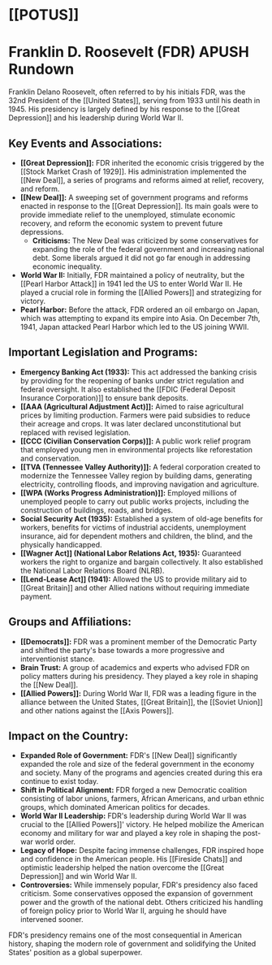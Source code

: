 # [[POTUS]]
# Franklin D. Roosevelt (FDR) APUSH Rundown

Franklin Delano Roosevelt, often referred to by his initials FDR, was the 32nd President of the [[United States]], serving from 1933 until his death in 1945. His presidency is largely defined by his response to the [[Great Depression]] and his leadership during World War II.

## Key Events and Associations:

*   **[[Great Depression]]:** FDR inherited the economic crisis triggered by the [[Stock Market Crash of 1929]]. His administration implemented the [[New Deal]], a series of programs and reforms aimed at relief, recovery, and reform.
*   **[[New Deal]]:** A sweeping set of government programs and reforms enacted in response to the [[Great Depression]]. Its main goals were to provide immediate relief to the unemployed, stimulate economic recovery, and reform the economic system to prevent future depressions.
    *   **Criticisms:** The New Deal was criticized by some conservatives for expanding the role of the federal government and increasing national debt. Some liberals argued it did not go far enough in addressing economic inequality.
*   **World War II:** Initially, FDR maintained a policy of neutrality, but the [[Pearl Harbor Attack]] in 1941 led the US to enter World War II. He played a crucial role in forming the [[Allied Powers]] and strategizing for victory.
*   **Pearl Harbor:** Before the attack, FDR ordered an oil embargo on Japan, which was attempting to expand its empire into Asia. On December 7th, 1941, Japan attacked Pearl Harbor which led to the US joining WWII.

## Important Legislation and Programs:

*   **Emergency Banking Act (1933):** This act addressed the banking crisis by providing for the reopening of banks under strict regulation and federal oversight. It also established the [[FDIC (Federal Deposit Insurance Corporation)]] to ensure bank deposits.
*   **[[AAA (Agricultural Adjustment Act)]]:** Aimed to raise agricultural prices by limiting production. Farmers were paid subsidies to reduce their acreage and crops. It was later declared unconstitutional but replaced with revised legislation.
*   **[[CCC (Civilian Conservation Corps)]]:** A public work relief program that employed young men in environmental projects like reforestation and conservation.
*   **[[TVA (Tennessee Valley Authority)]]:** A federal corporation created to modernize the Tennessee Valley region by building dams, generating electricity, controlling floods, and improving navigation and agriculture.
*   **[[WPA (Works Progress Administration)]]:** Employed millions of unemployed people to carry out public works projects, including the construction of buildings, roads, and bridges.
*   **Social Security Act (1935):** Established a system of old-age benefits for workers, benefits for victims of industrial accidents, unemployment insurance, aid for dependent mothers and children, the blind, and the physically handicapped.
*   **[[Wagner Act]] (National Labor Relations Act, 1935):** Guaranteed workers the right to organize and bargain collectively. It also established the National Labor Relations Board (NLRB).
*   **[[Lend-Lease Act]] (1941):** Allowed the US to provide military aid to [[Great Britain]] and other Allied nations without requiring immediate payment.

## Groups and Affiliations:

*   **[[Democrats]]:** FDR was a prominent member of the Democratic Party and shifted the party's base towards a more progressive and interventionist stance.
*   **Brain Trust:** A group of academics and experts who advised FDR on policy matters during his presidency. They played a key role in shaping the [[New Deal]].
*   **[[Allied Powers]]:** During World War II, FDR was a leading figure in the alliance between the United States, [[Great Britain]], the [[Soviet Union]] and other nations against the [[Axis Powers]].

## Impact on the Country:

*   **Expanded Role of Government:** FDR's [[New Deal]] significantly expanded the role and size of the federal government in the economy and society. Many of the programs and agencies created during this era continue to exist today.
*   **Shift in Political Alignment:** FDR forged a new Democratic coalition consisting of labor unions, farmers, African Americans, and urban ethnic groups, which dominated American politics for decades.
*   **World War II Leadership:** FDR's leadership during World War II was crucial to the [[Allied Powers]]' victory. He helped mobilize the American economy and military for war and played a key role in shaping the post-war world order.
*   **Legacy of Hope:** Despite facing immense challenges, FDR inspired hope and confidence in the American people. His [[Fireside Chats]] and optimistic leadership helped the nation overcome the [[Great Depression]] and win World War II.
*   **Controversies:** While immensely popular, FDR's presidency also faced criticism. Some conservatives opposed the expansion of government power and the growth of the national debt. Others criticized his handling of foreign policy prior to World War II, arguing he should have intervened sooner.

FDR's presidency remains one of the most consequential in American history, shaping the modern role of government and solidifying the United States' position as a global superpower.
